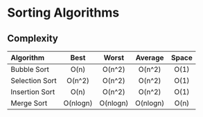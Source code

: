 # Sorting Algorithms



## Complexity
| Algorithm      |   Best   |  Worst   | Average  | Space |
| :------------- | :------: | :------: | :------: | :---: |
| Bubble Sort    |   O(n)   |  O(n^2)  |  O(n^2)  | O(1)  |
| Selection Sort |  O(n^2)  |  O(n^2)  |  O(n^2)  | O(1)  |
| Insertion Sort |   O(n)   |  O(n^2)  |  O(n^2)  | O(1)  |
| Merge Sort     | O(nlogn) | O(nlogn) | O(nlogn) | O(n)  |